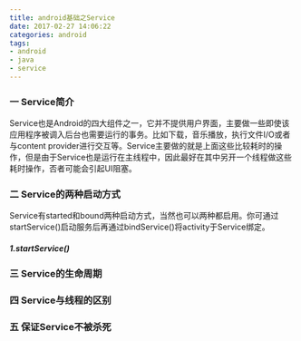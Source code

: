 ```yaml
---
title: android基础之Service
date: 2017-02-27 14:06:22
categories: android
tags:
- android
- java
- service
---
```


### 一 Service简介    
Service也是Android的四大组件之一，它并不提供用户界面，主要做一些即使该应用程序被调入后台也需要运行的事务。比如下载，音乐播放，执行文件I/O或者与content provider进行交互等。Service主要做的就是上面这些比较耗时的操作，但是由于Service也是运行在主线程中，因此最好在其中另开一个线程做这些耗时操作，否者可能会引起UI阻塞。       

### 二 Service的两种启动方式     
Service有started和bound两种启动方式，当然也可以两种都启用。你可通过startService()启动服务后再通过bindService()将activity于Service绑定。     

##### 1.startService()    
    

### 三 Service的生命周期     


### 四 Service与线程的区别    


### 五 保证Service不被杀死    

   